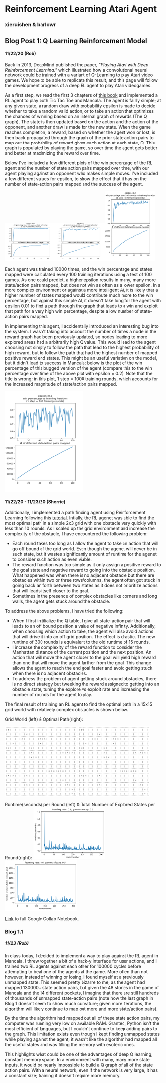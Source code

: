 # Reinforcement Learning Atari Agent
### xieruishen & barlowr





## Blog Post 1: Q Learning Reinforcement Model

#### 11/22/20 (Rob)

Back in 2013, DeepMind published the paper, *"Playing Atari with Deep Reinforcement Learning,"* which illustrated how a convolutional neural network could be trained with a variant of Q-Learning to play Atari video games. We hope to be able to replicate this result, and this page will follow the development progress of a deep RL agent to play Atari videogames. 

As a first step, we read the first 3 chapters of [this book](http://incompleteideas.net/book/RLbook2020.pdf) and implemented a RL agent to  play both Tic Tac Toe and Mancala. The agent is fairly simple; at any given state, a random draw with probability epsilon is made to decide whether to take a random valid action, or to take an action that optimizes the chances of winning based on an internal graph of rewards (The Q graph). The state is then updated based on the action and the action of the opponent, and another draw is made for the new state. When the game reaches completion, a reward, based on whether the agent won or lost, is then back propagated through the graph of the prior state action pairs to map out the probability of reward given each action at each state, Q. This graph is populated by playing the game, so over time the agent gets better and better at maximizing the reward over time. 

Below I've included a few different plots of the win percentage of the RL agent and the number of state action pairs mapped over time, with our agent playing against an opponent who makes simple moves. I've included a few different values for epsilon, to show the effect that it has on the number of state-action pairs mapped and the success of the agent.

<img src = "images/mancala_epsilon_01_fixed.png" width = 32%><img src = "images/mancala_epsilon_1_fixed.png" width = 32%><img src = "images/mancala_epsilon_2_fixed.png" width = 32%>



Each agent was trained 10000 times, and the win percentage and states mapped were calculated every 100 training iterations using a test of 100 games. As one could predict, a higher epsilon results in many, many more state/action pairs mapped, but does not win as often as a lower epsilon. In a more complex environment or against a more intelligent AI, it is likely that a higher number of states mapped would contribute much more to the win percentage, but against this simple AI, it doesn't take long for the agent with epsilon 0.01 to find a path through the graph that leads to a win and exploit that path for a very high win percentage, despite a low number of state-action pairs mapped. 

In implementing this agent, I accidentally introduced an interesting bug into the system. I wasn't taking into account the number of times a node in the reward graph had been previously updated, so nodes leading to more explored areas had a arbitrarily high Q value. This would lead to the agent choosing not simply to follow the path that lead to the highest probability of high reward, but to follow the path that had the highest number of mapped positive reward end states.  This might be an useful variation on the model, but it didn't lead to success in Mancala; below is the plot of the win percentage of this bugged version of the agent (compare this to the win percentage over time of the above plot with epsilon = 0.2). Note that the title is wrong; in this plot, 1 step = 1000 training rounds, which accounts for the increased magnitude of state/action pairs mapped.

<img src= "images/mancala_epsilon_2.png" width = 50%>


#### 11/22/20 - 11/23/20 (Sherrie)
Additionally, I implemented a path finding agent using Reinforcement Learning following this [tutorial](https://towardsdatascience.com/implement-grid-world-with-q-learning-51151747b455). Intially, the RL agenet was able to find the most optimal path in a simple 2x3 grid with one obstacle very quickly with less than 10 rounds. As I scaled up the grid environment and increase the complexity of the obstacle, I have encountered the following problem:
* Each round takes too long as I allow the agent to take an action that will go off bound of the grid world. Even though the agenet will never be in such state, but it wastes significantly amount of runtime for the agenet to consider such action as even viable.
* The reward function was too simple as it only assign a positive reward to the goal state and negative reward to going into the obstacle position. What happened was when there is no adjacent obstacle but there are obstacles within two or three rows/columns, the agent often got stuck in going back an forth between two states as it does not prioritize actions that will leads itself closer to the goal.
* Sometimes in the presence of complex obstacles like corners and long walls, the agent gets stuck around the obstacle.

To address the above problems, I have tried the following:
* When I first initilialize the Q table, I give all state-action pair that will leads to an off bound position a value of negative infinity. Additionally, when choosing which action to take, the agent will also avoid actions that will drive it into an off grid position. The effect is drastic. The new runtime of 300 rounds is equivalent to the old runtime of 15 rounds.
* I increase the complexity of the reward function to consider the Manhattan distance of the current position and the next position. An action that will move the agent closer to the goal will yield high reward than one that will move the agent farther from the goal. This change allows the agent to reach the end goal faster and avoid getting stuck when there is no adjacent obstacles.
* To address the problem of agent getting stuck around obstacles, there is no direct strategy but tweeking the reward assigned to getting into an obstacle state, tuning the explore vs exploit rate and increasing the number of rounds for the agent to play.

The final result of training an RL agent to find the optimal path in a 15x15 grid world with relatively complex obstacles is shown below.

Grid World (left) & Optimal Path(right):

<img src= "images/path_finding_environment.png" width = 46%> <img src= "images/path_finding_environment.png" width = 46%>

Runtime(seconds) per Round (left) & Total Number of Explored States per Round(right):
<img src= "images/path_finding_runtime.png" width = 46%> <img src= "images/path_finding_states_num.png" width = 46%>

[Link](https://colab.research.google.com/drive/1yQbzTMDOjbsEC-VppzQcCXTNocpRDZl7)  to full Google Collab Notebook.

### Blog 1.1

##### 11/23 (Rob)

In class today, I decided to implement a way to play against the RL agent in Mancala. I threw together a bit of a hack-y interface for user actions, and I trained two RL agents against each other for 100000 cycles before attempting to beat one of the agents at the game. More often than not however, instead of winning or losing, I found myself at a previously unmapped state. This seemed pretty bizarre to me, as the agent had mapped 130000+ state action pairs, but given the 48 stones in the game of Mancala and the 14 different pockets, I imagine that there are still hundreds of thousands of unmapped state-action pairs (note how the last graph in Blog 1 doesn't seem to show much curvature; given more iterations, the algorithm will likely continue to map out more and more state/action pairs). 

By the time the algorithm had mapped out all of these state action pairs, my computer was running very low on available RAM. Granted, Python isn't the most efficient of languages, but I couldn't continue to keep adding pairs to the graph. This limitation exists even though I kept finding unmapped states while playing against the agent; it wasn't like the algorithm had mapped all the useful states and was filling the memory with esoteric ones. 

This highlights what could be one of the advantages of deep Q learning; constant memory space. In a environment with many, many more state inputs, it would be nearly impossible to build a Q graph of all of the state action pairs. With a neural network, even if the network is very large, it has a constant size; training it doesn't require more memory. 